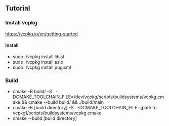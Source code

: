 ## Tutorial

### Install vcpkg
https://vcpkg.io/en/getting-started

#### Install
- sudo ./vcpkg install liblsl
- sudo ./vcpkg install asio
- sudo ./vcpkg install pugixml

### Build
- cmake -B build/ -S . -DCMAKE_TOOLCHAIN_FILE=/dev/vcpkg/scripts/buildsystems/vcpkg.cmake && cmake --build build/ && ./build/main 
- cmake -B [build directory] -S . -DCMAKE_TOOLCHAIN_FILE=[path to vcpkg]/scripts/buildsystems/vcpkg.cmake 
- cmake --build [build directory]
